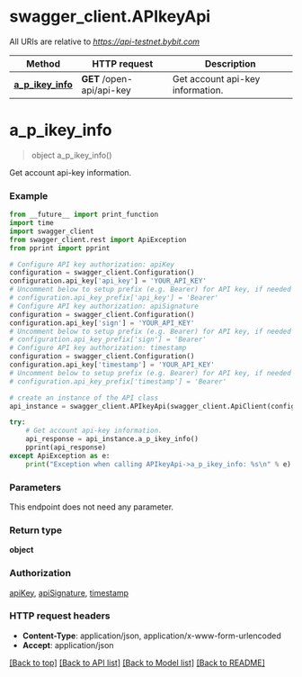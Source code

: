 # swagger_client.APIkeyApi

All URIs are relative to *https://api-testnet.bybit.com*

Method | HTTP request | Description
------------- | ------------- | -------------
[**a_p_ikey_info**](APIkeyApi.md#a_p_ikey_info) | **GET** /open-api/api-key | Get account api-key information.


# **a_p_ikey_info**
> object a_p_ikey_info()

Get account api-key information.

### Example
```python
from __future__ import print_function
import time
import swagger_client
from swagger_client.rest import ApiException
from pprint import pprint

# Configure API key authorization: apiKey
configuration = swagger_client.Configuration()
configuration.api_key['api_key'] = 'YOUR_API_KEY'
# Uncomment below to setup prefix (e.g. Bearer) for API key, if needed
# configuration.api_key_prefix['api_key'] = 'Bearer'
# Configure API key authorization: apiSignature
configuration = swagger_client.Configuration()
configuration.api_key['sign'] = 'YOUR_API_KEY'
# Uncomment below to setup prefix (e.g. Bearer) for API key, if needed
# configuration.api_key_prefix['sign'] = 'Bearer'
# Configure API key authorization: timestamp
configuration = swagger_client.Configuration()
configuration.api_key['timestamp'] = 'YOUR_API_KEY'
# Uncomment below to setup prefix (e.g. Bearer) for API key, if needed
# configuration.api_key_prefix['timestamp'] = 'Bearer'

# create an instance of the API class
api_instance = swagger_client.APIkeyApi(swagger_client.ApiClient(configuration))

try:
    # Get account api-key information.
    api_response = api_instance.a_p_ikey_info()
    pprint(api_response)
except ApiException as e:
    print("Exception when calling APIkeyApi->a_p_ikey_info: %s\n" % e)
```

### Parameters
This endpoint does not need any parameter.

### Return type

**object**

### Authorization

[apiKey](../README.md#apiKey), [apiSignature](../README.md#apiSignature), [timestamp](../README.md#timestamp)

### HTTP request headers

 - **Content-Type**: application/json, application/x-www-form-urlencoded
 - **Accept**: application/json

[[Back to top]](#) [[Back to API list]](../README.md#documentation-for-api-endpoints) [[Back to Model list]](../README.md#documentation-for-models) [[Back to README]](../README.md)

